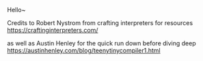 Hello~

Credits to Robert Nystrom from crafting interpreters for resources 
https://craftinginterpreters.com/

as well as Austin Henley for the quick run down before diving deep https://austinhenley.com/blog/teenytinycompiler1.html